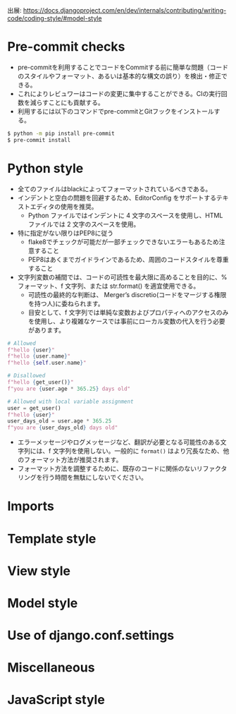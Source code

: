 出展: https://docs.djangoproject.com/en/dev/internals/contributing/writing-code/coding-style/#model-style

# Pre-commit checks 
- pre-commitを利用することでコードをCommitする前に簡単な問題（コードのスタイルやフォーマット、あるいは基本的な構文の誤り）を検出・修正できる。
- これによりレビュワーはコードの変更に集中することができる。CIの実行回数を減らすことにも貢献する。
- 利用するには以下のコマンドでpre-commitとGitフックをインストールする。
```bash
$ python -m pip install pre-commit
$ pre-commit install
```

# Python style
- 全てのファイルはblackによってフォーマットされているべきである。
- インデントと空白の問題を回避するため、EditorConfig をサポートするテキストエディタの使用を推奨。
  - Python ファイルではインデントに 4 文字のスペースを使用し、HTML ファイルでは 2 文字のスペースを使用。
- 特に指定がない限りはPEP8に従う
  - flake8でチェックが可能だが一部チェックできないエラーもあるため注意すること
  - PEP8はあくまでガイドラインであるため、周囲のコードスタイルを尊重すること
- 文字列変数の補間では、コードの可読性を最大限に高めることを目的に、% フォーマット、f 文字列、または str.format() を適宜使用できる。
  - 可読性の最終的な判断は、 Merger’s discretio(コードをマージする権限を持つ人)に委ねられます。
  - 目安として、f 文字列では単純な変数およびプロパティへのアクセスのみを使用し、より複雑なケースでは事前にローカル変数の代入を行う必要があります。
```python
# Allowed
f"hello {user}"
f"hello {user.name}"
f"hello {self.user.name}"

# Disallowed
f"hello {get_user()}"
f"you are {user.age * 365.25} days old"

# Allowed with local variable assignment
user = get_user()
f"hello {user}"
user_days_old = user.age * 365.25
f"you are {user_days_old} days old"
```
- エラーメッセージやログメッセージなど、翻訳が必要となる可能性のある文字列には、f 文字列を使用しない。一般的に `format()` はより冗長なため、他のフォーマット方法が推奨されます。
- フォーマット方法を調整するために、既存のコードに関係のないリファクタリングを行う時間を無駄にしないでください。


# Imports
# Template style
# View style
# Model style
# Use of django.conf.settings
# Miscellaneous
# JavaScript style